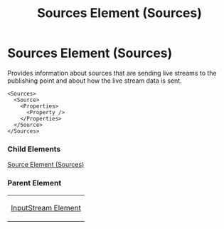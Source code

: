 ﻿---
title: Sources Element (Sources)
TOCTitle: Sources Element
ms:assetid: f34c8a71-871f-4515-80d3-1e12b690b503
ms:mtpsurl: https://msdn.microsoft.com/en-us/library/Hh547074(v=VS.90)
ms:contentKeyID: 37836915
ms.date: 05/02/2012
mtps_version: v=VS.90
---

# Sources Element (Sources)

Provides information about sources that are sending live streams to the publishing point and about how the live stream data is sent.

    <Sources>
      <Source>
        <Properties>
          <Property />
        </Properties>
      </Source>
    </Sources>

### Child Elements

[Source Element (Sources)](source-element-sources.md)

### Parent Element

<table>
<colgroup>
<col style="width: 100%" />
</colgroup>
<tbody>
<tr class="odd">
<td><p><a href="inputstream-element.md">InputStream Element</a></p></td>
</tr>
</tbody>
</table>

